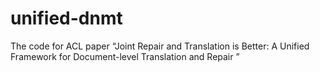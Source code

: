 # unified-dnmt
The code for ACL paper “Joint Repair and Translation is Better: A Unified Framework for Document-level Translation and Repair ”
